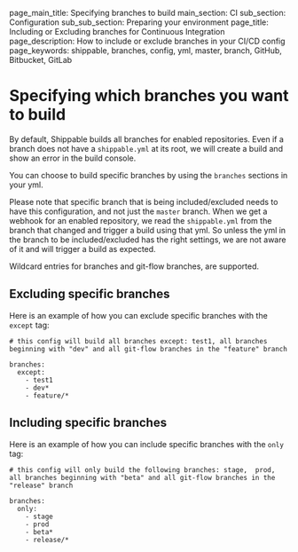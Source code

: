 page_main_title: Specifying branches to build
main_section: CI
sub_section: Configuration
sub_sub_section: Preparing your environment
page_title: Including or Excluding branches for Continuous Integration
page_description: How to include or exclude branches in your CI/CD config
page_keywords: shippable, branches, config, yml, master, branch, GitHub, Bitbucket, GitLab


# Specifying which branches you want to build

By default, Shippable builds all branches for enabled repositories. Even if a branch does not have a `shippable.yml` at its root, we will create a build and show an error in the build console.

You can choose to build specific branches by using the `branches` sections in your yml.

Please note that specific branch that is being included/excluded needs to have this configuration, and not just the `master` branch. When we get a webhook for an enabled repository, we read the `shippable.yml` from the branch that changed and trigger a build using that yml. So unless the yml in the branch to be included/excluded has the right settings, we are not aware of it and will trigger a build as expected.  

Wildcard entries for branches and git-flow branches, are supported.

## Excluding specific branches

Here is an example of how you can exclude specific branches with the `except` tag:

```
# this config will build all branches except: test1, all branches beginning with "dev" and all git-flow branches in the "feature" branch

branches:
  except:
    - test1
    - dev*
    - feature/*
```

## Including specific branches

Here is an example of how you can include specific branches with the `only` tag:

```
# this config will only build the following branches: stage,  prod, all branches beginning with "beta" and all git-flow branches in the "release" branch

branches:
  only:
    - stage
    - prod
    - beta*
    - release/*
```
